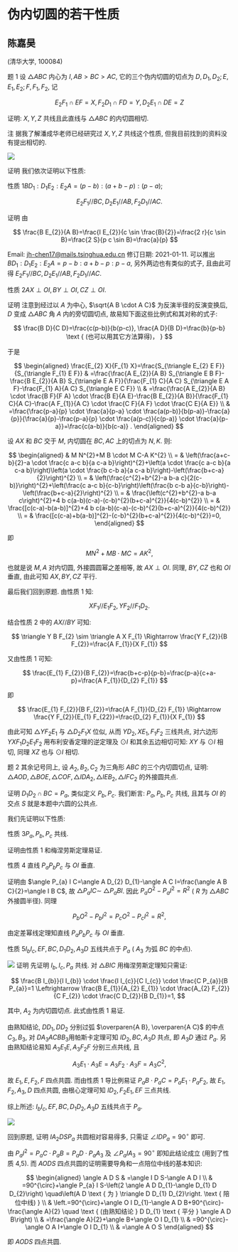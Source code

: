 # 伪内切圆的若干性质 

## 陈嘉昊

(清华大学, 100084)

题 1 设 $\triangle A B C$ 内心为 $I, A B>B C>A C$, 它的三个伪内切圆的切点为 $D, D_{1}, D_{2} ; E, E_{1}, E_{2} ; F, F_{1}, F_{2}$, 记

$$
E_{2} F_{1} \cap E F=X, F_{2} D_{1} \cap F D=Y, D_{2} E_{1} \cap D E=Z
$$

证明: $X, Y, Z$ 共线且此直线与 $\triangle A B C$ 的内切圆相切.

注 据我了解潘成华老师已经研究过 $X, Y, Z$ 共线这个性质, 但我目前找到的资料没有提出相切的.

![](https://cdn.mathpix.com/cropped/2024_02_26_86467b2059a500149e56g-1.jpg?height=663&width=723&top_left_y=1413&top_left_x=678)

证明 我们依次证明以下性质:

性质 $1 B D_{1}: D_{1} E_{2}: E_{2} A=(p-b):(a+b-p):(p-a)$;

$$
E_{2} F_{1} / / B C, D_{2} E_{1} / / A B, F_{2} D_{1} / / A C .
$$

证明 由

$$
\frac{B E_{2}}{A B}=\frac{I E_{2}}{c \sin \frac{B}{2}}=\frac{2 r}{c \sin B}=\frac{2 S}{p c \sin B}=\frac{a}{p}
$$

Email: jh-chen17@mails.tsinghua.edu.cn 修订日期: 2021-01-11.
可以推出 $B D_{1}: D_{1} E_{2}: E_{2} A=p-b: a+b-p: p-a$, 另外两边也有类似的式子, 且由此可得 $E_{2} F_{1} / / B C, D_{2} E_{1} / / A B, F_{2} D_{1} / / A C$.

性质 $2 A X \perp O I, B Y \perp O I, C Z \perp O I$.

证明 注意到经过以 $A$ 为中心, $\sqrt{A B \cdot A C}$ 为反演半径的反演变换后, $D$ 变成 $\triangle A B C$ 角 $A$ 内的旁切圆切点, 故易知下面这些比例式和其对称的式子:

$$
\frac{B D}{C D}=\frac{c(p-b)}{b(p-c)}, \frac{A D}{B D}=\frac{b}{p-b} \text { (也可以用其它方法算得)， }
$$

于是

$$
\begin{aligned}
\frac{E_{2} X}{F_{1} X}=\frac{S_{\triangle E_{2} E F}}{S_{\triangle F_{1} E F}} & =\frac{\frac{A E_{2}}{A B} S_{\triangle E B F}-\frac{B E_{2}}{A B} S_{\triangle E A F}}{\frac{F_{1} C}{A C} S_{\triangle E A F}-\frac{F_{1} A}{A C} S_{\triangle E C F}} \\
& =\frac{\frac{A E_{2}}{A B} \cdot \frac{B F}{F A} \cdot \frac{B E}{A E}-\frac{B E_{2}}{A B}}{\frac{F_{1} C}{A C}-\frac{A F_{1}}{A C} \cdot \frac{C F}{A F} \cdot \frac{C E}{A E}} \\
& =\frac{\frac{p-a}{p} \cdot \frac{a}{p-a} \cdot \frac{a(p-b)}{b(p-a)}-\frac{a}{p}}{\frac{a}{p}-\frac{p-a}{p} \cdot \frac{a(p-c)}{c(p-a)} \cdot \frac{a}{p-a}}=\frac{c(a-b)}{b(c-a)} .
\end{aligned}
$$

设 $A X$ 和 $B C$ 交于 $M$, 内切圆在 $B C, A C$ 上的切点为 $N, K$. 则:

$$
\begin{aligned}
& M N^{2}+M B \cdot M C-A K^{2} \\
= & \left(\frac{a+c-b}{2}-a \cdot \frac{c a-c b}{a c-a b}\right)^{2}+\left(a \cdot \frac{c a-c b}{a c-a b}\right)\left(a \cdot \frac{b c-b a}{a c-a b}\right)-\left(\frac{b+c-a}{2}\right)^{2} \\
= & \left(\frac{c^{2}+b^{2}-a b-a c}{2(c-b)}\right)^{2}+\left(\frac{c a-c b}{c-b}\right)\left(\frac{b c-b a}{c-b}\right)-\left(\frac{b+c-a}{2}\right)^{2} \\
= & \frac{\left(c^{2}+b^{2}-a b-a c\right)^{2}+4 b c(a-b)(c-a)-(c-b)^{2}(b+c-a)^{2}}{4(c-b)^{2}} \\
= & \frac{[c(c-a)-b(a-b)]^{2}+4 b c(a-b)(c-a)-(c-b)^{2}(b+c-a)^{2}}{4(c-b)^{2}} \\
= & \frac{[c(c-a)+b(a-b)]^{2}-(c-b)^{2}(b+c-a)^{2}}{4(c-b)^{2}}=0,
\end{aligned}
$$

即

$$
M N^{2}+M B \cdot M C=A K^{2},
$$

也就是说 $M, A$ 对内切圆, 外接圆圆幂之差相等, 故 $A X \perp O I$. 同理, $B Y, C Z$ 也和 $O I$ 垂直, 由此可知 $A X, B Y, C Z$ 平行.

最后我们回到原题. 由性质 1 知:

$$
X F_{1} / / E_{1} F_{2}, Y F_{2} / / F_{1} D_{2} .
$$

结合性质 2 中的 $A X / / B Y$ 可知:

$$
\triangle Y B F_{2} \sim \triangle A X F_{1} \Rightarrow \frac{Y F_{2}}{B F_{2}}=\frac{A F_{1}}{X F_{1}}
$$

又由性质 1 可知:

$$
\frac{E_{1} F_{2}}{B F_{2}}=\frac{b+c-p}{p-b}=\frac{p-a}{c+a-p}=\frac{A F_{1}}{D_{2} F_{1}}
$$

即

$$
\frac{E_{1} F_{2}}{B F_{2}}=\frac{A F_{1}}{D_{2} F_{1}} \Rightarrow \frac{Y F_{2}}{E_{1} F_{22}}=\frac{D_{2} F_{1}}{X F_{1}}
$$

由此可知 $\triangle Y F_{2} E_{1}$ 与 $\triangle D_{2} F_{1} X$ 位似, 从而 $Y D_{2}, X E_{1}, F_{1} F_{2}$ 三线共点, 对六边形 $Y X F_{1} D_{2} E_{1} F_{2}$ 用布利安香定理的逆定理及 $\odot I$ 和其余五边相切可知: $X Y$ 与 $\odot I$ 相切, 同理 $X Z$ 也与 $\odot I$ 相切.

题 2 其余记号同上, 设 $A_{2}, B_{2}, C_{2}$ 为三角形 $A B C$ 的三个内切圆切点, 证明: $\triangle A O D, \triangle B O E, \triangle C O F, \triangle I D A_{2}, \triangle I E B_{2}, \triangle I F C_{2}$ 的外接圆共点.

证明 $D_{1} D_{2} \cap B C=P_{a}$, 类似定义 $P_{b}, P_{c}$. 我们断言: $P_{a}, P_{b}, P_{c}$ 共线, 且其与 $O I$ 的交点 $S$ 就是本题中六圆的公共点.

我们先证明以下性质:

性质 $3 P_{a}, P_{b}, P_{c}$ 共线.

证明由性质 1 和梅涅劳斯定理易证.

性质 4 直线 $P_{a} P_{b} P_{c}$ 与 $O I$ 垂直.

证明由 $\angle P_{a} I C=\angle A D_{2} D_{1}-\angle A C I=\frac{\angle A B C}{2}=\angle I B C$, 故 $\triangle P_{a} I C \sim$ $\triangle P_{a} B I$. 因此 $P_{a} O^{2}-P_{a} I^{2}=R^{2}$ ( $R$ 为 $\triangle A B C$ 外接圆半径). 同理

$$
P_{b} O^{2}-P_{b} I^{2}=P_{c} O^{2}-P_{c} I^{2}=R^{2},
$$

由定差幂线定理知直线 $P_{a} P_{b} P_{c}$ 与 $O I$ 垂直.

性质 $5 I_{b} I_{c}, E F, B C, D_{1} D_{2}, A_{3} D$ 五线共点于 $P_{a}$ ( $A_{3}$ 为弧 $B C$ 的中点).

![](https://cdn.mathpix.com/cropped/2024_02_26_86467b2059a500149e56g-3.jpg?height=702&width=962&top_left_y=1922&top_left_x=570)
证明 先证明 $I_{b}, I_{c}, P_{a}$ 共线. 对 $\triangle B I C$ 用梅涅劳斯定理知只需证:

$$
\frac{B I_{b}}{I I_{b}} \cdot \frac{I I_{c}}{C I_{c}} \cdot \frac{C P_{a}}{B P_{a}}=1 \Leftrightarrow \frac{B E_{1}}{A_{2} E_{1}} \cdot \frac{A_{2} F_{2}}{C F_{2}} \cdot \frac{C D_{2}}{B D_{1}}=1,
$$

其中, $A_{2}$ 为内切圆切点. 此式由性质 1 易证.

由熟知结论, $D D_{1}, D D_{2}$ 分别过弧 $\overparen{A B}, \overparen{A C}$ 的中点 $C_{3}, B_{3}$, 对 $D A_{3} A C B B_{3}$用帕斯卡定理可知 $I D_{2}, B C, A_{3} D$ 共点, 即 $A_{3} D$ 通过 $P_{a}$. 另由熟知结论易知 $A_{3} E_{1} E, A_{3} F_{2} F$ 分别三点共线, 且

$$
A_{3} E_{1} \cdot A_{3} E=A_{3} F_{2} \cdot A_{3} F=A_{3} C^{2},
$$

故 $E_{1}, E, F_{2}, F$ 四点共圆. 而由性质 1 导比例易证 $P_{a} B \cdot P_{a} C=P_{a} E_{1} \cdot P_{a} F_{2}$, 故 $E_{1}, F_{2}, A_{3}, D$ 四点共圆, 由根心定理可知 $I D_{2}, F_{2} E_{1}, E F$ 三点共线.

综上所述: $I_{b} I_{c}, E F, B C, D_{1} D_{2}, A_{3} D$ 五线共点于 $P_{a}$.

![](https://cdn.mathpix.com/cropped/2024_02_26_86467b2059a500149e56g-4.jpg?height=637&width=871&top_left_y=1069&top_left_x=615)

回到原题, 证明 $I A_{2} D S P_{a}$ 共圆相对容易得多, 只需证 $\angle I D P_{a}=90^{\circ}$ 即可.

由 $P_{a} I^{2}=P_{a} C \cdot P_{a} B=P_{a} D \cdot P_{a} A_{3}$ 及 $\angle P_{a} I A_{3}=90^{\circ}$ 即知此结论成立 (用到了性质 4,5). 而 $A O D S$ 四点共圆的证明需要导角和一点陪位中线的基本知识:

$$
\begin{aligned}
\angle A D S & =\angle I D S-\angle A D I \\
& =90^{\circ}+\angle P_{a} I S-\left(2 \angle A D D_{1}-\angle D_{1} D D_{2}\right) \quad\left(A D \text { 为 } \triangle D D_{1} D_{2}\right. \text { 陪位中线) } \\
& \left.=90^{\circ}+\angle O I D_{1}-\angle A D B+90^{\circ}-\frac{\angle A}{2} \quad \text { (由熟知结论 } D D_{1} \text { 平分 } \angle A D B\right) \\
& =\frac{\angle A}{2}+\angle B+\angle O I D_{1} \\
& =90^{\circ}-\angle O A I+\angle O I D_{1} \\
& =\angle A O S
\end{aligned}
$$

即 $A O D S$ 四点共圆.

